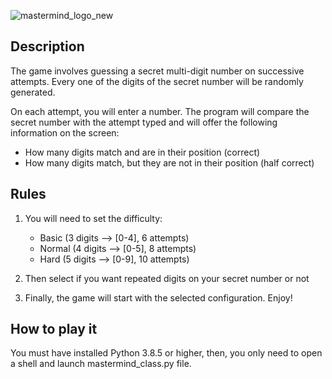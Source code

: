 ![mastermind_logo_new](https://user-images.githubusercontent.com/48911749/88305860-4b01d600-cd0a-11ea-9c67-8fa86065da5a.jpg)
## Description
The game involves guessing a secret multi-digit number on successive attempts. Every
one of the digits of the secret number will be randomly generated.

On each attempt, you will enter a number. The program will compare the secret number
with the attempt typed and will offer the following information on the screen: 

  - How many digits match and are in their position (correct) 
  - How many digits match, but they are not in their position (half correct)
  
## Rules
1. You will need to set the difficulty:

    - Basic (3 digits --> [0-4], 6 attempts)
    - Normal (4 digits --> [0-5], 8 attempts)
    - Hard (5 digits --> [0-9], 10 attempts)
  
2. Then select if you want repeated digits on your secret number or not

3. Finally, the game will start with the selected configuration. Enjoy!

## How to play it
You must have installed Python 3.8.5 or higher, then, you only need to open a shell and launch mastermind_class.py file.
